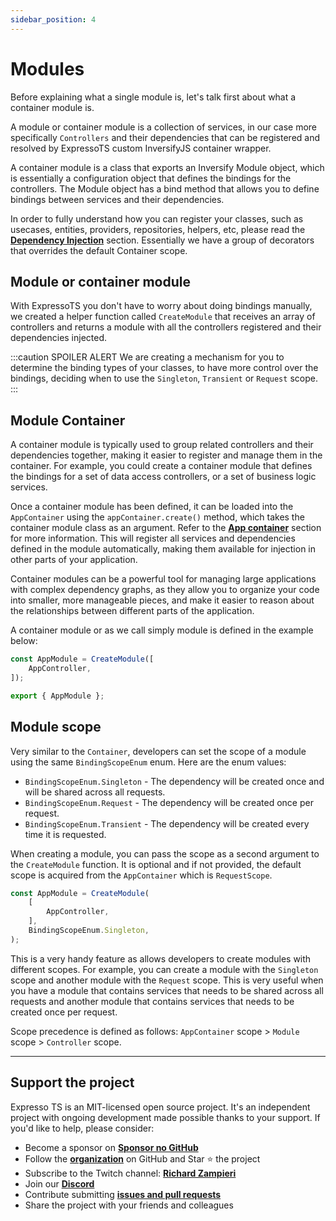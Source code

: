 ```yaml
---
sidebar_position: 4
---
```


# Modules

Before explaining what a single module is, let's talk first about what a container module is.

A module or container module is a collection of services, in our case more specifically `Controllers` and their dependencies that can be registered and resolved by ExpressoTS custom InversifyJS container wrapper.

A container module is a class that exports an Inversify Module object, which is essentially a configuration object that defines the bindings for the controllers. The Module object has a bind method that allows you to define bindings between services and their dependencies.

In order to fully understand how you can register your classes, such as usecases, entities, providers, repositories, helpers, etc, please read the **[Dependency Injection](di.md)** section. Essentially we have a group of decorators that overrides the default Container scope.

## Module or container module

With ExpressoTS you don't have to worry about doing bindings manually, we created a helper function called `CreateModule` that receives an array of controllers and returns a module with all the controllers registered and their dependencies injected.

:::caution SPOILER ALERT
We are creating a mechanism for you to determine the binding types of your classes, to have more control over the bindings, deciding when to use the `Singleton`, `Transient` or `Request` scope.
:::

## Module Container

A container module is typically used to group related controllers and their dependencies together, making it easier to register and manage them in the container. For example, you could create a container module that defines the bindings for a set of data access controllers, or a set of business logic services.

Once a container module has been defined, it can be loaded into the `AppContainer` using the `appContainer.create()` method, which takes the container module class as an argument. Refer to the **[App container](app-container.md)** section for more information. This will register all services and dependencies defined in the module automatically, making them available for injection in other parts of your application.

Container modules can be a powerful tool for managing large applications with complex dependency graphs, as they allow you to organize your code into smaller, more manageable pieces, and make it easier to reason about the relationships between different parts of the application.

A container module or as we call simply module is defined in the example below:

```typescript
const AppModule = CreateModule([
    AppController,
]);

export { AppModule };
```

## Module scope

Very similar to the `Container`, developers can set the scope of a module using the same `BindingScopeEnum` enum. Here are the enum values:

- `BindingScopeEnum.Singleton` - The dependency will be created once and will be shared across all requests.
- `BindingScopeEnum.Request` - The dependency will be created once per request.
- `BindingScopeEnum.Transient` - The dependency will be created every time it is requested.

When creating a module, you can pass the scope as a second argument to the `CreateModule` function. It is optional and if not provided, the default scope is acquired from the `AppContainer` which is `RequestScope`.

```typescript
const AppModule = CreateModule(
    [
        AppController,
    ],
    BindingScopeEnum.Singleton,
);
```

This is a very handy feature as allows developers to create modules with different scopes. For example, you can create a module with the `Singleton` scope and another module with the `Request` scope. This is very useful when you have a module that contains services that needs to be shared across all requests and another module that contains services that needs to be created once per request.

Scope precedence is defined as follows: `AppContainer` scope > `Module` scope > `Controller` scope.

---

## Support the project

Expresso TS is an MIT-licensed open source project. It's an independent project with ongoing development made possible thanks to your support. If you'd like to help, please consider:

- Become a sponsor on **[Sponsor no GitHub](https://github.com/sponsors/expressots)**
- Follow the **[organization](https://github.com/expressots)** on GitHub and Star ⭐ the project
- Subscribe to the Twitch channel: **[Richard Zampieri](https://www.twitch.tv/richardzampieri)**
- Join our **[Discord](https://discord.com/invite/PyPJfGK)**
- Contribute submitting **[issues and pull requests](https://github.com/expressots/expressots/issues/new/choose)**
- Share the project with your friends and colleagues
